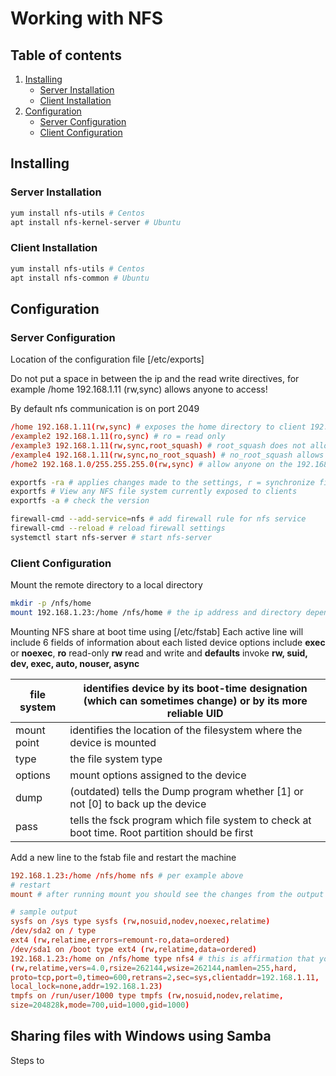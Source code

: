# Working with NFS

## Table of contents

1. [Installing](#installing)
   - [Server Installation](#server_installation)
   - [Client Installation](#client_installation)
2. [Configuration](#configuration)
   - [Server Configuration](#server_configuration)
   - [Client Configuration](#client_configuration)

## Installing

### Server Installation

```sh
yum install nfs-utils # Centos
apt install nfs-kernel-server # Ubuntu
```

### Client Installation

```sh
yum install nfs-utils # Centos
apt install nfs-common # Ubuntu
```

## Configuration

### Server Configuration

Location of the configuration file [/etc/exports]

Do not put a space in between the ip and the read write directives, for example /home 192.168.1.11 (rw,sync) allows anyone to access!

By default nfs communication is on port 2049

```conf
/home 192.168.1.11(rw,sync) # exposes the home directory to client 192.168.1.11 with read/write privileges, maintains a stable environment by writing changes to disk before replying to remote requests
/example2 192.168.1.11(ro,sync) # ro = read only
/example3 192.168.1.11(rw,sync,root_squash) # root_squash does not allow remote client to perform root actions
/example4 192.168.1.11(rw,sync,no_root_squash) # no_root_squash allows remote root access
/home2 192.168.1.0/255.255.255.0(rw,sync) # allow anyone on the 192.168.1.0 network access to the home2 directory
```

```sh
exportfs -ra # applies changes made to the settings, r = synchronize filesystem, a = applies action to all directories
exportfs # View any NFS file system currently exposed to clients
exportfs -a # check the version

firewall-cmd --add-service=nfs # add firewall rule for nfs service
firewall-cmd --reload # reload firewall settings
systemctl start nfs-server # start nfs-server
```

### Client Configuration

Mount the remote directory to a local directory

```sh
mkdir -p /nfs/home
mount 192.168.1.23:/home /nfs/home # the ip address and directory depends on the nfs server's configuration, make sure to match appropriately
```

Mounting NFS share at boot time using [/etc/fstab]
Each active line will include 6 fields of information about each listed device
options include **exec** or **noexec**, **ro** read-only **rw** read and write and **defaults** invoke **rw, suid, dev, exec, auto, nouser, async**

| file system | identifies device by its boot-time designation (which can sometimes change) or by its more reliable UID |
|-------------|---------------------------------------------------------------------------------------------------------|
| mount point | identifies the location of the filesystem where the device is mounted                                   |
| type        | the file system type                                                                                    |
| options     | mount options assigned to the device                                                                    |
| dump        | (outdated) tells the Dump program whether [1] or not [0] to back up the device                          |
| pass        | tells the fsck program which file system to check at boot time.  Root partition should be first         |

Add a new line to the fstab file and restart the machine

```conf
192.168.1.23:/home /nfs/home nfs # per example above
# restart
mount # after running mount you should see the changes from the output of the mount file systems on the client

# sample output   
sysfs on /sys type sysfs (rw,nosuid,nodev,noexec,relatime)
/dev/sda2 on / type
ext4 (rw,relatime,errors=remount-ro,data=ordered)
/dev/sda1 on /boot type ext4 (rw,relatime,data=ordered)
192.168.1.23:/home on /nfs/home type nfs4 # this is affirmation that your settings were applied correctly
(rw,relatime,vers=4.0,rsize=262144,wsize=262144,namlen=255,hard,
proto=tcp,port=0,timeo=600,retrans=2,sec=sys,clientaddr=192.168.1.11,
local_lock=none,addr=192.168.1.23)
tmpfs on /run/user/1000 type tmpfs (rw,nosuid,nodev,relatime,
size=204828k,mode=700,uid=1000,gid=1000)

```

## Sharing files with Windows using Samba

Steps to 